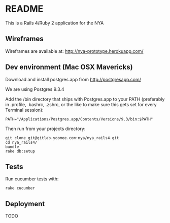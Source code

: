 # README

This is a Rails 4/Ruby 2 application for the NYA

## Wireframes

Wireframes are available at: http://nya-prototype.herokuapp.com/

## Dev environment (Mac OSX Mavericks)

Download and install postgres.app from http://postgresapp.com/

We are using Postgres 9.3.4

Add the /bin directory that ships with Postgres.app to your PATH
(preferably in .profile, .bashrc, .zshrc, or the like to make sure this gets set for every Terminal session):

```
PATH="/Applications/Postgres.app/Contents/Versions/9.3/bin:$PATH"
```

Then run from your projects directory:

```
git clone git@gitlab.yoomee.com:nya/nya_rails4.git
cd nya_rails4/
bundle
rake db:setup
```

## Tests

Run cucumber tests with:

```
rake cucumber
```

## Deployment

TODO
